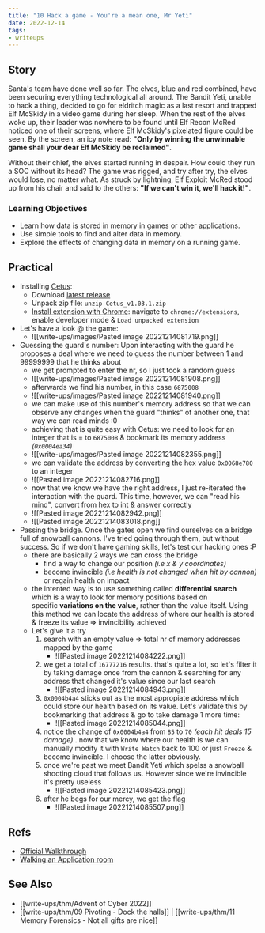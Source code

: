 ```yaml
---
title: "10 Hack a game - You're a mean one, Mr Yeti"
date: 2022-12-14
tags:
- writeups
---
```


## Story
Santa's team have done well so far. The elves, blue and red combined, have been securing everything technological all around. The Bandit Yeti, unable to hack a thing, decided to go for eldritch magic as a last resort and trapped Elf McSkidy in a video game during her sleep. When the rest of the elves woke up, their leader was nowhere to be found until Elf Recon McRed noticed one of their screens, where Elf McSkidy's pixelated figure could be seen. By the screen, an icy note read: **"Only by winning the unwinnable game shall your dear Elf McSkidy be reclaimed"**.

Without their chief, the elves started running in despair. How could they run a SOC without its head? The game was rigged, and try after try, the elves would lose, no matter what. As struck by lightning, Elf Exploit McRed stood up from his chair and said to the others: **"If we can't win it, we'll hack it!"**.

### Learning Objectives 
- Learn how data is stored in memory in games or other applications.
- Use simple tools to find and alter data in memory.
- Explore the effects of changing data in memory on a running game.

## Practical
- Installing [Cetus](https://github.com/Qwokka/Cetus):
	- Download [latest release](https://github.com/Qwokka/Cetus/releases)
	- Unpack zip file: `unzip Cetus_v1.03.1.zip`
	- [Install extension with Chrome](https://stackoverflow.com/a/24577660): navigate to `chrome://extensions`, enable developer mode & `Load unpacked extension`
- Let's have a look @ the game:
	- ![[write-ups/images/Pasted image 20221214081719.png]]
- Guessing the guard's number: Upon interacting with the guard he proposes a deal where we need to guess the number between 1 and 99999999 that he thinks about 
	- we get prompted to enter the nr, so I just took a random guess
	- ![[write-ups/images/Pasted image 20221214081908.png]]
	- afterwards we find his number, in this case `6875008`
	- ![[write-ups/images/Pasted image 20221214081940.png]]
	- we can make use of this number's memory address so that we can observe any changes when the guard "thinks" of another one, that way we can read minds :0
	- achieving that is quite easy with Cetus: we need to look for an integer that is = to `6875008` & bookmark its memory address *(`0x0004ea34`)*
	- ![[write-ups/images/Pasted image 20221214082355.png]]
	- we can validate the address by converting the hex value `0x0068e780` to an integer
	- ![[Pasted image 20221214082716.png]]
	- now that we know we have the right address, I just re-iterated the interaction with the guard. This time, however, we can "read his mind", convert from hex to int & answer correctly
	- ![[Pasted image 20221214082942.png]]
	- ![[Pasted image 20221214083018.png]]
- Passing the bridge. Once the gates open we find ourselves on a bridge full of snowball cannons. I've tried going through them, but without success. So if we don't have gaming skills, let's test our hacking ones :P
	- there are basically 2 ways we can cross the bridge
		- find a way to change our position *(i.e x & y coordinates)*
		- become invincible *(i.e health is not changed when hit by cannon)* or regain health on impact
	- the intented way is to use something called **differential search** which is a way to look for memory positions based on specific **variations on the value**, rather than the value itself. Using this method we can locate the address of where our health is stored & freeze its value => invincibility achieved
	- Let's give it a try
		1. search with an empty value => total nr of memory addresses mapped by the game
			- ![[Pasted image 20221214084222.png]]
		2. we get a total of `16777216` results. that's quite a lot, so let's filter it by taking damage once from the cannon & searching for any address that changed it's value since our last search
			- ![[Pasted image 20221214084943.png]]
		4. `0x0004b4a4` sticks out as the most appropiate address which could store our health based on its value. Let's validate this by bookmarking that address & go to take damage 1 more time:
			- ![[Pasted image 20221214085044.png]]
		5. notice the change of `0x0004b4a4` from `85` to `70` *(each hit deals 15 damage)* . now that we know where our health is we can manually modify it with `Write Watch` back to 100 or just `Freeze` & become invincible. I choose the latter obviously. 
		6. once we're past we meet Bandit Yeti which spelss a snowball shooting cloud that follows us. However since we're invincible it's pretty useless
			- ![[Pasted image 20221214085423.png]]
		7. after he begs for our mercy, we get the flag
			- ![[Pasted image 20221214085507.png]]



## Refs
- [Official Walkthrough](https://www.youtube.com/watch?v=_ej3yMF31zg)
- [Walking an Application room](https://tryhackme.com/room/walkinganapplication)

## See Also
- [[write-ups/thm/Advent of Cyber 2022]]
- [[write-ups/thm/09 Pivoting - Dock the halls]] | [[write-ups/thm/11 Memory Forensics - Not all gifts are nice]]
